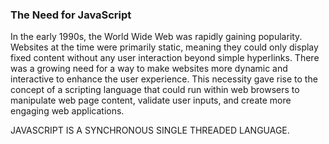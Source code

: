 ### The Need for JavaScript
In the early 1990s, the World Wide Web was rapidly gaining popularity. Websites at the time were primarily static, meaning they could only display fixed content without any user interaction beyond simple hyperlinks. There was a growing need for a way to make websites more dynamic and interactive to enhance the user experience. This necessity gave rise to the concept of a scripting language that could run within web browsers to manipulate web page content, validate user inputs, and create more engaging web applications.

JAVASCRIPT IS A SYNCHRONOUS SINGLE THREADED LANGUAGE.

